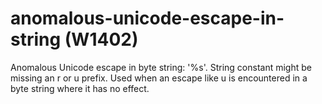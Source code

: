 # anomalous-unicode-escape-in-string (W1402)

Anomalous Unicode escape in byte string: '%s'. String constant might be
missing an r or u prefix. Used when an escape like u is encountered in a
byte string where it has no effect.
